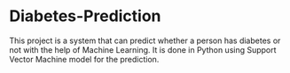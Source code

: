 # Diabetes-Prediction
This project is a system that can predict whether a person has diabetes or not with the help of Machine Learning. It is done in Python using Support Vector Machine model for the prediction.
